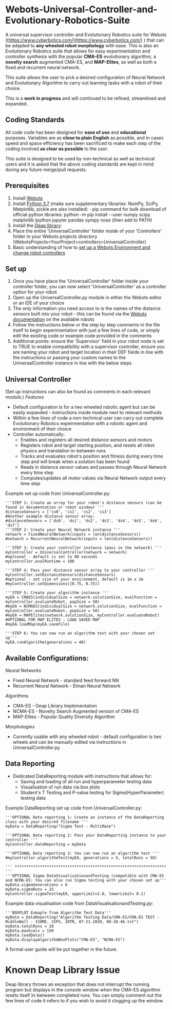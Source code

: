 

# Webots-Universal-Controller-and-Evolutionary-Robotics-Suite

A universal supervisor controller and Evolutionary Robotics suite for Webots ([https://www.cyberbotics.com/](https://www.cyberbotics.com/) ) that can be adapted to **any wheeled robot morphology** with ease. This is also an Evolutionary Robotics suite that allows for easy experimentation and controller synthesis with the popular **CMA-ES** evolutionary algorithm, a **novelty search** augmented CMA-ES, and **MAP-Elites**, as well as both a fixed and recurrent neural network.

This suite allows the user to pick a desired configuration of Neural Network and Evolutionary Algorithm to carry out learning tasks with a robot of their choice. 

This is a **work in progress** and will continued to be refined, streamlined and expanded.

## **Coding Standards**

All code code has been designed for **ease of use** and **educational** purposes. Variables are as **close to plain English** as possible, and in cases speed and space efficiency has been sacrificed to make each step of the coding involved **as clear as possible** to the user.

This suite is designed to be used by non-technical as well as technical users and it is asked that the above coding standards are kept in mind during any future merge/pull requests. 

## **Prerequisites**

 1. Install [Webots](https://cyberbotics.com/doc/guide/installation-procedure)
 2. Install [Python 3.7](https://www.python.org/downloads/windows/) (make sure supplementary libraries: NumPy, SciPy, Matplotlib, pickle are also installed) - pip command for bulk download of official python libraries: python -m pip install --user numpy scipy matplotlib ipython jupyter pandas sympy nose (then add to PATH)
 3. Install the [Deap library](https://deap.readthedocs.io/en/master/installation.html):  
 4. Place the entire 'UniversalController' folder inside of your 'Controllers' folder in your Webots projects directory (WebotsProjects>YourProject>controllers>UniversalController)
 5. Basic understanding of how to [set up a Webots Environment and change robot controllers](https://cyberbotics.com/doc/guide/tutorial-1-your-first-simulation-in-webots)


## **Set up**

 1.  Once you have place the 'UniversalController' folder inside your controller folder, you can now select 'UniversalController' as a controller option for your robot
 2. Open up the UniversalController.py module in either the Webots editor or an IDE of your choice
 3. The only information you need access to is the names of the distance sensors built into your robot - this can be found via the [Webots documentation](https://cyberbotics.com/doc/guide/robots) on the available robots
 4. Follow the instructions below or the step by step comments in the file itself to begin experimentation with just a few lines of code, or simply edit the existing code or example code provided in the comments
 5. Additional points: ensure the 'Supervisor' field in your robot node is set to TRUE to enable compatibility with a supervisor controller, ensure you are naming your robot and target location in their DEF fields in line with the instructions or passing your custom names to the UniversalController instance in line with the below steps

## **Universal Controller**
(Set up instructions can also be found as comments in each relevant module.)
*Features*
 - Default configuration is for a two wheeled robotic agent but can be easily expanded - instructions inside module next to relevant methods
 - Within a few lines of code a non-technical user can carry out complete Evolutionary Robotics expeirmentation with a robotic agent and environment of their choice
 - Controller automatically:
	 - Enables and registers all desired distance sensors and motors
	 - Registers robot and target starting position, and resets all robot physics and translation in-between runs
	 - Tracks and evaluates robot's position and fitness during every time step and will break when a solution has been found
	 - Reads in distance sensor values and passes through Neural Network every time step
	 - Computes/updates all motor values via Neural Network output every time step

Example set up code from UniversalController.py:

    '''STEP 1: Create an array for your robot's distance sensors (can be found in documentation or robot window) '''
    distanceSensors = ['cs0', 'cs1', 'cs2', 'cs3']
    #Another example distance sensor array:
    #distanceSensors = ['ds0', 'ds1', 'ds2', 'ds3', 'ds4', 'ds5', 'ds6', 'ds7']
    '''STEP 2: Create your Neural Network instance '''
    network = FixedNeuralNetwork(inputs = len(distanceSensors))
    #network = RecurrentNeuralNetwork(inputs = len(distanceSensors))
    
    '''STEP 3: Create your controller instance (pass in the network) '''
    myController = UniversalController(network = network)
    #optional - default is set to 90 seconds
    myController.evalRuntime = 100

    '''STEP 4: Pass your distance sensor array to your controller '''
    myController.setDistanceSensors(distanceSensors)
    #optional - set size of your environment, default is 1m x 1m
    #myController.setDimensions([0.75, 0.75])
    
    '''STEP 5: Create your algorithm instance '''
    myEA = CMAES(individualSize = network.solutionSize, evalFunction = myController.evaluateRobot, popSize = 50)
    #myEA = NCMAES(individualSize = network.solutionSize, evalFunction = myController.evaluateRobot, popSize = 50)
    #myEA = MAPElites(network.solutionSize, myController.evaluateRobot)
    #OPTIONAL FOR MAP ELITES - LOAD SAVED MAP
    #myEA.loadMap(myEA.saveFile)
    
    '''STEP 6: You can now run an algorithm test with your chosen set up'''
    myEA.runAlgorithm(generations = 40)


## **Available Configurations:**

 *Neural Networks*
 - Fixed Neural Network - standard feed forward NN
 - Recurrent Neural Network - Elman Neural Network

*Algorithms*

 - CMA-ES - Deap Library Implementation
 - NCMA-ES - Novelty Search Augmented version of CMA-ES
 - MAP-Elites - Popular Quality Diversity Algorithm

*Morphologies*

 - Currently usable with any wheeled robot - default configuration is two wheels and can be manually edited via instructions in UniversalController.py
 

## **Data Reporting**

 - Dedicated DataReporting module with instructions that allows for:
	 - Saving and loading of all run and hyperparameter testing data
	 - Visualisation of run data via box plots
	 - Student's T Testing and P-value testing for Sigma(HyperParameter) testing data

Example DataReporting set up code from UniversalController.py:

    '''OPTIONAL Data reporting 1: Create an instance of the DataReporting class with your desired filename '''
    myData = DataReporting("Sigma Test - MultiMaze")
    
    '''OPTIONAL Data reporting 2: Pass your DataReporting instance to your controller '''
    myController.dataReporting = myData
    
    '''OPTIONAL Data reporting 3: You can now run an algorithm test '''
    #myController.algorithmTest(myEA, generations = 5, totalRuns = 50)

    ''' ****************************************************************** '''
    '''OPTIONAL Sigma DataVisualisationandTesting (compatible with CMA-ES and NCMA-ES: You can also run Sigma testing with your chosen set up'''
    myData.sigmaGenerations = 6
    myData.sigmaRuns = 25
    myController.sigmaTest(myEA, upperLimit=2.0, lowerLimit= 0.1)

Example data visualisation code from DataVisualisationandTesting.py:

    '''BOXPLOT Exmaple from Algorithm Test Data'''
    myData = DataReporting("Algorithm Testing Data/CMA-ES/CMA-ES TEST - MiddleWall - 150ME, 25PS, 20TR, 07-21-2020, 00-28-46.txt")
    myData.totalRuns = 20
    myData.maxEvals = 150
    myData.loadData()
    myData.displayAlgorithmBoxPlots("CMA-ES", "NCMA-ES")


A formal user guide will be put together in the future.


# **Known Deap Library Issue**

Deap library throws an exception that does not interrupt the running program  but displays in the console window when the CMA-ES algorithm resets itself in-between completed runs. You can simply comment out the few lines of code it refers to if you wish to avoid it clogging up the window.
